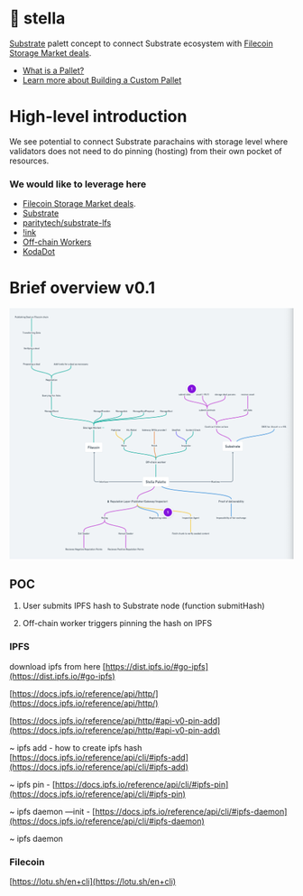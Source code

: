 # 🧷 stella
[Substrate](substrate.dev) palett concept to connect Substrate ecosystem with [Filecoin Storage Market deals](https://filecoin-project.github.io/specs/#systems__filecoin_markets__storage_market).

* [What is a Pallet?](https://substrate.dev/docs/en/development/module/#what-is-a-pallet)
* [Learn more about Building a Custom Pallet](https://substrate.dev/docs/en/tutorials/build-a-dapp/pallet)

# High-level introduction
We see potential to connect Substrate parachains with storage level where validators does not need to do pinning (hosting) from their own pocket of resources.

### We would like to leverage here
* [Filecoin Storage Market deals](https://filecoin-project.github.io/specs/#systems__filecoin_markets__storage_market).
* [Substrate](substrate.dev)
* [paritytech/substrate-lfs](https://github.com/paritytech/substrate-lfs)
* [!ink](https://substrate.dev/docs/en/development/contracts/ink#__docusaurus)
* [Off-chain Workers](https://substrate.dev/docs/en/development/module/off-chain-workers#using-off-chain-workers-in-the-runtime)
* [KodaDot](https://twitter.com/KodaDot)

# Brief overview v0.1

![Stella overview](./stella_v0.1.png)


## POC

1. User submits IPFS hash to Substrate node (function submitHash)

2. Off-chain worker triggers pinning the hash on IPFS


### IPFS

download ipfs from here [https://dist.ipfs.io/#go-ipfs](https://dist.ipfs.io/#go-ipfs)

[https://docs.ipfs.io/reference/api/http/](https://docs.ipfs.io/reference/api/http/)

[https://docs.ipfs.io/reference/api/http/#api-v0-pin-add](https://docs.ipfs.io/reference/api/http/#api-v0-pin-add)

~ ipfs add - how to create ipfs hash [https://docs.ipfs.io/reference/api/cli/#ipfs-add](https://docs.ipfs.io/reference/api/cli/#ipfs-add)

~ ipfs pin - [https://docs.ipfs.io/reference/api/cli/#ipfs-pin](https://docs.ipfs.io/reference/api/cli/#ipfs-pin)

~ ipfs daemon —init - [https://docs.ipfs.io/reference/api/cli/#ipfs-daemon](https://docs.ipfs.io/reference/api/cli/#ipfs-daemon)

~ ipfs daemon

### Filecoin

[https://lotu.sh/en+cli](https://lotu.sh/en+cli)

